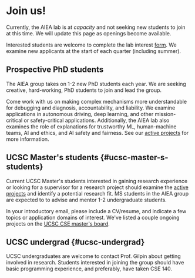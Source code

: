 # Join us!

Currently, the AIEA lab is at *capacity* and not seeking new students
to join at this time.  We will update this page as openings become
available.


Interested students are welcome to complete the lab interest [form](https://forms.gle/CpmrgSxGSUvDWo3J7).
We examine new applicants at the start of each quarter (including summer).  

## Prospective PhD students
The AIEA group takes on 1-2 new PhD students each year.  We are seeking creative, hard-working, PhD students to join and lead the group.

Come work with us on making complex mechanisms more understandable for
debugging and diagnosis, accountability, and liability.  We examine
applications in autonomous driving, deep learning, and other
mission-critical or safety-critical applications.  Additionally, the
AIEA lab also examines the role of explanations for trustworthy ML,
human-machine teams, AI and ethics, and AI safety and fairness.  See our [active projects](/project) for more information.

## UCSC Master's students {#ucsc-master-s-students}

Current UCSC Master's students interested in gaining research
experience or looking for a supervisor for a research project should examine the [active projects](/project) and identify a potential research fit. MS students in the AIEA group are expected to to advise and mentor 1-2 undergraduate students.  

In your introductory email, please include a CV/resume, and indicate a
few topics or application domains of interest.  We've listed a couple
ongoing projects on the [UCSC CSE master's board](https://grad.soe.ucsc.edu/cse\/masters_projects).

## UCSC undergrad {#ucsc-undergrad}

UCSC undergraduates are welcome to contact Prof. Gilpin about getting
involved in research. Students interested in joining the group should
have basic programming experience, and preferably, have taken CSE 140.



